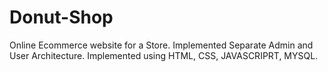 # Donut-Shop
Online Ecommerce website for a Store. 
Implemented Separate Admin and User Architecture.
Implemented using HTML, CSS, JAVASCRIPRT, MYSQL.
